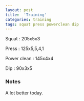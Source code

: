 ```yaml
---
layout: post
title:  'Training'
categories: training
tags: squat press powerclean dip
---
```


Squat       :   205x5x3

Press       :   125x5,5,4,1

Power clean :   145x4x4

Dip         :   90x3x5

### Notes

A lot better today.
